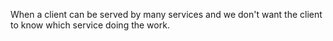 When a client can be served by many services and we don't want the client to know which service doing the work.
